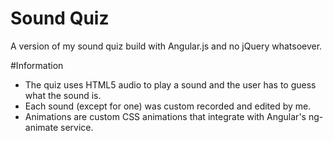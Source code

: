 # Sound Quiz
A version of my sound quiz build with Angular.js and no jQuery whatsoever.

#Information
- The quiz uses HTML5 audio to play a sound and the user has to guess what the sound is. 
- Each sound (except for one) was custom recorded and edited by me.
- Animations are custom CSS animations that integrate with Angular's ng-animate service.
